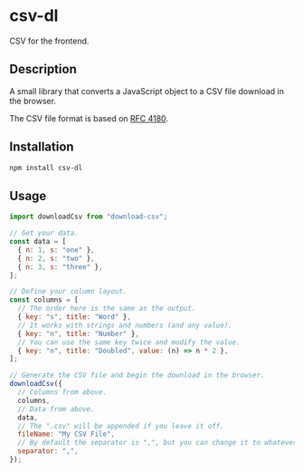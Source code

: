 # csv-dl

CSV for the frontend.

## Description

A small library that converts a JavaScript object to a CSV file download in the browser.

The CSV file format is based on [RFC 4180](https://www.ietf.org/rfc/rfc4180.txt).

## Installation

```sh
npm install csv-dl
```

## Usage

```JavaScript
import downloadCsv from "download-csv";

// Get your data.
const data = [
  { n: 1, s: "one" },
  { n: 2, s: "two" },
  { n: 3, s: "three" },
];

// Define your column layout.
const columns = [
  // The order here is the same as the output.
  { key: "s", title: "Word" },
  // It works with strings and numbers (and any value).
  { key: "n", title: "Number" },
  // You can use the same key twice and modify the value.
  { key: "n", title: "Doubled", value: (n) => n * 2 },
];

// Generate the CSV file and begin the download in the browser.
downloadCsv({
  // Columns from above.
  columns,
  // Data from above.
  data,
  // The ".csv" will be appended if you leave it off.
  fileName: "My CSV File",
  // By default the separator is ",", but you can change it to whatever you want.
  separator: ",",
});
```

